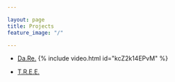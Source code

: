 ```yaml
---

layout: page
title: Projects
feature_image: "/"

---
```



- [Da.Re.](http://dare-project.eu)
{% include video.html id="kcZ2k14EPvM" %}

- [T.R.E.E.](https://opencoesione.gov.it/it/progetti/5ma10458/)
